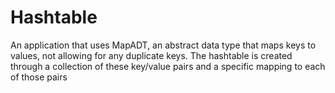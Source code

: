 # Hashtable
An application that uses MapADT, an abstract data type that maps keys to values, not allowing for any duplicate keys. The hashtable is created through a collection of these key/value pairs and a specific mapping to each of those pairs
